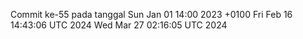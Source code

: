 Commit ke-55 pada tanggal Sun Jan 01 14:00 2023 +0100
Fri Feb 16 14:43:06 UTC 2024
Wed Mar 27 02:16:05 UTC 2024

